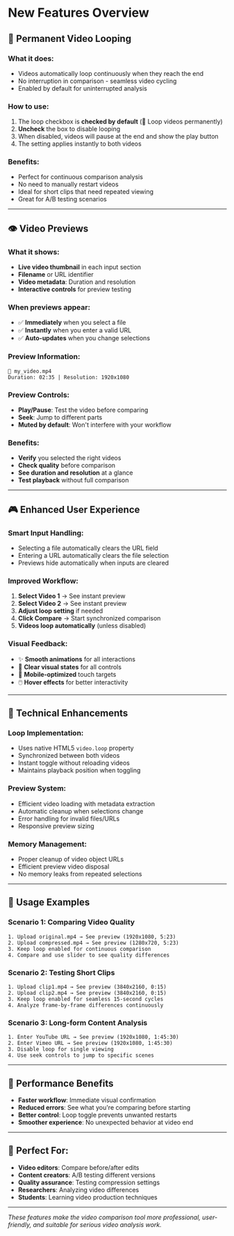 # New Features Overview

## 🔄 Permanent Video Looping

### What it does:
- Videos automatically loop continuously when they reach the end
- No interruption in comparison - seamless video cycling
- Enabled by default for uninterrupted analysis

### How to use:
1. The loop checkbox is **checked by default** (🔄 Loop videos permanently)
2. **Uncheck** the box to disable looping
3. When disabled, videos will pause at the end and show the play button
4. The setting applies instantly to both videos

### Benefits:
- Perfect for continuous comparison analysis
- No need to manually restart videos
- Ideal for short clips that need repeated viewing
- Great for A/B testing scenarios

---

## 👁️ Video Previews

### What it shows:
- **Live video thumbnail** in each input section
- **Filename** or URL identifier
- **Video metadata**: Duration and resolution
- **Interactive controls** for preview testing

### When previews appear:
- ✅ **Immediately** when you select a file
- ✅ **Instantly** when you enter a valid URL
- ✅ **Auto-updates** when you change selections

### Preview Information:
```
📁 my_video.mp4
Duration: 02:35 | Resolution: 1920x1080
```

### Preview Controls:
- **Play/Pause**: Test the video before comparing
- **Seek**: Jump to different parts
- **Muted by default**: Won't interfere with your workflow

### Benefits:
- **Verify** you selected the right videos
- **Check quality** before comparison
- **See duration and resolution** at a glance
- **Test playback** without full comparison

---

## 🎮 Enhanced User Experience

### Smart Input Handling:
- Selecting a file automatically clears the URL field
- Entering a URL automatically clears the file selection
- Previews hide automatically when inputs are cleared

### Improved Workflow:
1. **Select Video 1** → See instant preview
2. **Select Video 2** → See instant preview  
3. **Adjust loop setting** if needed
4. **Click Compare** → Start synchronized comparison
5. **Videos loop automatically** (unless disabled)

### Visual Feedback:
- ✨ **Smooth animations** for all interactions
- 🎯 **Clear visual states** for all controls
- 📱 **Mobile-optimized** touch targets
- 🖱️ **Hover effects** for better interactivity

---

## 🔧 Technical Enhancements

### Loop Implementation:
- Uses native HTML5 `video.loop` property
- Synchronized between both videos
- Instant toggle without reloading videos
- Maintains playback position when toggling

### Preview System:
- Efficient video loading with metadata extraction
- Automatic cleanup when selections change
- Error handling for invalid files/URLs
- Responsive preview sizing

### Memory Management:
- Proper cleanup of video object URLs
- Efficient preview video disposal
- No memory leaks from repeated selections

---

## 📖 Usage Examples

### Scenario 1: Comparing Video Quality
```
1. Upload original.mp4 → See preview (1920x1080, 5:23)
2. Upload compressed.mp4 → See preview (1280x720, 5:23)
3. Keep loop enabled for continuous comparison
4. Compare and use slider to see quality differences
```

### Scenario 2: Testing Short Clips
```
1. Upload clip1.mp4 → See preview (3840x2160, 0:15)
2. Upload clip2.mp4 → See preview (3840x2160, 0:15)
3. Keep loop enabled for seamless 15-second cycles
4. Analyze frame-by-frame differences continuously
```

### Scenario 3: Long-form Content Analysis
```
1. Enter YouTube URL → See preview (1920x1080, 1:45:30)
2. Enter Vimeo URL → See preview (1920x1080, 1:45:30)
3. Disable loop for single viewing
4. Use seek controls to jump to specific scenes
```

---

## 🚀 Performance Benefits

- **Faster workflow**: Immediate visual confirmation
- **Reduced errors**: See what you're comparing before starting
- **Better control**: Loop toggle prevents unwanted restarts
- **Smoother experience**: No unexpected behavior at video end

---

## 🎯 Perfect For:

- **Video editors**: Compare before/after edits
- **Content creators**: A/B testing different versions
- **Quality assurance**: Testing compression settings
- **Researchers**: Analyzing video differences
- **Students**: Learning video production techniques

---

*These features make the video comparison tool more professional, user-friendly, and suitable for serious video analysis work.* 